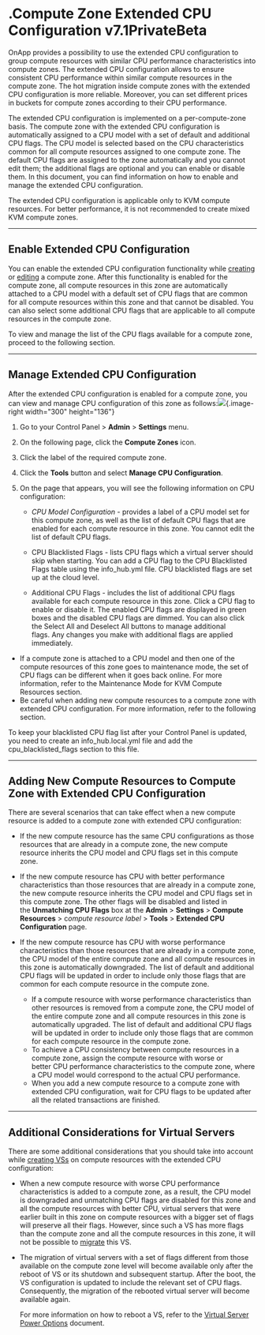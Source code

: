 # .Compute Zone Extended CPU Configuration v7.1PrivateBeta

OnApp provides a possibility to use the extended CPU configuration to group compute resources with similar CPU performance characteristics into compute zones. The extended CPU configuration allows to ensure consistent CPU performance within similar compute resources in the compute zone. The hot migration inside compute zones with the extended CPU configuration is more reliable. Moreover, you can set different prices in buckets for compute zones according to their CPU performance.

The extended CPU configuration is implemented on a per-compute-zone basis. The compute zone with the extended CPU configuration is automatically assigned to a CPU model with a set of default and additional CPU flags. The CPU model is selected based on the CPU characteristics common for all compute resources assigned to one compute zone. The default CPU flags are assigned to the zone automatically and you cannot edit them; the additional flags are optional and you can enable or disable them. In this document, you can find information on how to enable and manage the extended CPU configuration.

The extended CPU configuration is applicable only to KVM compute resources. For better performance, it is not recommended to create mixed KVM compute zones.

------------------------------------------------------------------------

## Enable Extended CPU Configuration

You can enable the extended CPU configuration functionality while [creating](.Manage_Compute_Zones_v7.1PrivateBeta) or [editing](.Manage_Compute_Zones_v7.1PrivateBeta) a compute zone. After this functionality is enabled for the compute zone, all compute resources in this zone are automatically attached to a CPU model with a default set of CPU flags that are common for all compute resources within this zone and that cannot be disabled. You can also select some additional CPU flags that are applicable to all compute resources in the compute zone.

To view and manage the list of the CPU flags available for a compute zone, proceed to the following section. 

------------------------------------------------------------------------

## Manage Extended CPU Configuration

After the extended CPU configuration is enabled for a compute zone, you can view and manage CPU configuration of this zone as follows:![](https://docs.onapp.com/download/attachments/192906456/image2021-9-6_15-53-6.png?version=1&modificationDate=1707293585302&api=v2){.image-right width="300" height="136"}

1.  Go to your Control Panel &gt; **Admin** &gt; **Settings** menu.
2.  On the following page, click the **Compute Zones** icon.
3.  Click the label of the required compute zone.
4.  Click the **Tools** button and select **Manage CPU Configuration**.
5.  On the page that appears, you will see the following information on CPU configuration: 

    -   *CPU Model Configuration* - provides a label of a CPU model set for this compute zone, as well as the list of default CPU flags that are enabled for each compute resource in this zone. You cannot edit the list of default CPU flags.

    -   CPU Blacklisted Flags - lists CPU flags which a virtual server should skip when starting. You can add a CPU flag to the CPU Blacklisted Flags table using the info\_hub.yml file. CPU blacklisted flags are set up at the cloud level.

    -   Additional CPU Flags - includes the list of additional CPU flags available for each compute resource in this zone. Click a CPU flag to enable or disable it. The enabled CPU flags are displayed in green boxes and the disabled CPU flags are dimmed. You can also click the Select All and Deselect All buttons to manage additional flags. Any changes you make with additional flags are applied immediately.

-   If a compute zone is attached to a CPU model and then one of the compute resources of this zone goes to maintenance mode, the set of CPU flags can be different when it goes back online. For more information, refer to the Maintenance Mode for KVM Compute Resources section.
-   Be careful when adding new compute resources to a compute zone with extended CPU configuration. For more information, refer to the following section.

To keep your blacklisted CPU flag list after your Control Panel is updated, you need to create an info\_hub.local.yml file and add the cpu\_blacklisted\_flags section to this file.

------------------------------------------------------------------------

## Adding New Compute Resources to Compute Zone with Extended CPU Сonfiguration 

There are several scenarios that can take effect when a new compute resource is added to a compute zone with extended CPU configuration:

-   If the new compute resource has the same CPU configurations as those resources that are already in a compute zone, the new compute resource inherits the CPU model and CPU flags set in this compute zone.
-   If the new compute resource has CPU with better performance characteristics than those resources that are already in a compute zone, the new compute resource inherits the CPU model and CPU flags set in this compute zone. The other flags will be disabled and listed in the **Unmatching CPU Flags** box at the **Admin** &gt; **Settings** &gt; **Compute Resources** &gt; c*ompute resource label* &gt; **Tools** &gt; **Extended CPU Configuration** page. 
-   If the new compute resource has CPU with worse performance characteristics than those resources that are already in a compute zone, the CPU model of the entire compute zone and all compute resources in this zone is automatically downgraded. The list of default and additional CPU flags will be updated in order to include only those flags that are common for each compute resource in the compute zone. 

    -   If a compute resource with worse performance characteristics than other resources is removed from a compute zone, the CPU model of the entire compute zone and all compute resources in this zone is automatically upgraded. The list of default and additional CPU flags will be updated in order to include only those flags that are common for each compute resource in the compute zone. 
    -   To achieve a CPU consistency between compute resources in a compute zone, assign the compute resource with worse or better CPU performance characteristics to the compute zone, where a CPU model would correspond to the actual CPU performance.
    -   When you add a new compute resource to a compute zone with extended CPU configuration, wait for CPU flags to be updated after all the related transactions are finished.

------------------------------------------------------------------------

## Additional Considerations for Virtual Servers

There are some additional considerations that you should take into account while [creating VSs](.Create_Virtual_Server_v7.1PrivateBeta) on compute resources with the extended CPU configuration: 

-   When a new compute resource with worse CPU performance characteristics is added to a compute zone, as a result, the CPU model is downgraded and unmatching CPU flags are disabled for this zone and all the compute resources with better CPU, virtual servers that were earlier built in this zone on compute resources with a bigger set of flags will preserve all their flags. However, since such a VS has more flags than the compute zone and all the compute resources in this zone, it will not be possible to [migrate](.Manage_Virtual_Servers_v7.1PrivateBeta) this VS. 
-   The migration of virtual servers with a set of flags different from those available on the compute zone level will become available only after the reboot of VS or its shutdown and subsequent startup. After the boot, the VS configuration is updated to include the relevant set of CPU flags. Consequently, the migration of the rebooted virtual server will become available again.

    For more information on how to reboot a VS, refer to the [Virtual Server Power Options](.Manage_Virtual_Server_Power_Options_v7.1PrivateBeta) document.


